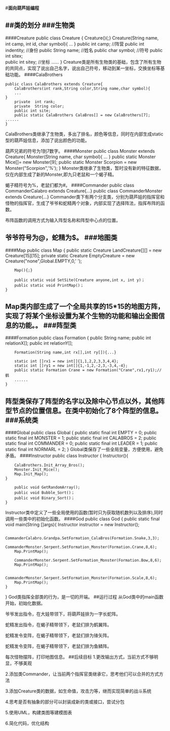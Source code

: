 #**面向葫芦娃编程**

##类的划分
###生物类
---
####Creature
    public class Creature {
    	Creature(){;}
    	Creature(String name, int camp, int id, char symbol){
   		 ...
    }
    	public int camp;		//阵营
    	public int indentity;	//身份
    	public String name;		//姓名
    	public char symbol;		//符号
    	public int sitex;		
    	public int sitey;		//坐标
	......
    }
Creature类是所有生物类的基础，包含了所有生物的共同点，实现了说出自己名字，说出自己符号，移动到某一坐标，交换坐标等基础功能。
####CalaBrothers

    public class CalaBrothers extends Creature{
		CalaBrothers(int rank,String color,String name,char symbol){
		...
	}
		private  int rank;
    	private  String color;
    	public int site;
    	public static CalaBrothers CalaBros[] = new CalaBrothers[7];
	......
	}
CalaBrothers类继承了生物类，多出了排名，颜色等信息，同时在内部生成static型的葫芦娃信息，添加了说出颜色的功能。

葫芦兄弟的符号为1到7数字。
####Monster
    public class Monster extends Creature{
    	Monster(String name, char symbol){
		...
	}
		public static Monster Mice[]= new Monster[9];
    	public static Monster Scorpion = new Monster("Scorpion",'%');
	}
Monster类继承了生物类，暂时没有新的特征数据，仅在内部生成了新的Monster,即九只老鼠和一个蝎子精。

蝎子精符号为%，老鼠们都为#。
####Commander
	public class CommanderCalabro extends Creature{...}
	public class CommanderMonster extends Creature{...}
Commander类下有两个分支类，分别为葫芦娃的指挥官和怪物的指挥官，生成了爷爷和蛇精两个对象，内部实现了选择阵法，指挥布阵的函数。

布阵函数的调用方式为输入阵型名称和阵型中心点的位置。

爷爷符号为@，蛇精为$。
###地图类
---
####Map
	public class Map {
	    public static Creature LandCreature[][] = new Creature[15][15];
    	private static Creature EmptyCreature = new Creature("none",Global.EMPTY,0,' ');
    	
		Map(){;}

		public static void SetSite(Creature anyone,int x, int y)；
		public static void PrintMap()；
	}
Map类内部生成了一个全局共享的15*15的地图方阵，实现了将某个坐标设置为某个生物的功能和输出全图信息的功能。。
###阵型类
---
####Formation
	public class Formation {
    	public String name;
    	public int relationX[];
    	public int relationY[];
		
		Formation(String name,int rx[],int ry[]){...}

		static int []rx1 = new int[]{1,1,2,2,3,3,4,4};
    	static int []ry1 = new int[]{1,-1,2,-2,3,-3,4,-4};
   	 	public static Formation Crane = new Formation("Crane",rx1,ry1);//鹤
		......
	}
阵型类保存了阵型的名字以及除中心节点以外，其他阵型节点的位置信息。在类中初始化了8个阵型的信息。
###系统类
---
####Global
	public class Global {
    	public static final int EMPTY = 0;
    	public static final int MONSTER = 1;
    	public static final int CALABROS = 2;
    	public static final int COMMANDER = 0;
    	public static final int LEADER = 1;
    	public static final int NORMARL = 2;
	}
Global类保存了一些全局变量，方便使用，避免矛盾。
####Instructor
	public class Instructor {
    Instructor(){

        CalaBrothers.Init_Array_Bros();
        Monster.Init_Mice();
        Map.Init_Map();
	}

		public void GetRandomArray();
		public void Bubble_Sort()；
		public void Binary_Sort()；
    }
Instructor类中定义了一些全局使用的函数(暂时只为获取随机数列以及排序),同时调用一些类中的初始化函数。
####God
	public class God {
    public static final void main(String []args){
        Instructor instructor = new Instructor();

        CommanderCalabro.Grandpa.SetFormation_CalaBros(Formation.Snake,3,3);
        CommanderMonster.Serpent.SetFormation_Monster(Formation.Crane,8,6);
        Map.PrintMap();

        CommanderMonster.Serpent.SetFormation_Monster(Formation.Bow,8,6);
        Map.PrintMap();

        CommanderMonster.Serpent.SetFormation_Monster(Formation.Scale,8,6);
        Map.PrintMap();
    }
}
God类指挥全部类的行为，是一切的开端。
##运行过程
从God类中的main函数开始，初始化数据。

爷爷发出指令，在大娃带领下，将葫芦娃排为一字长蛇阵。

蛇精发出指令，在蝎子精带领下，老鼠们排为鹤翼阵。



蛇精发令变阵，在蝎子精带领下，老鼠们排为锋矢阵。

蛇精发令变阵，在蝎子精带领下，老鼠们排为鱼鳞阵。

每次怪物摆阵，打印地图信息。
##后续目标
1.更改输出方式，当前方式不够明显，不够美观

2.添加类Commander，让当前两个指挥官类继承它，思考他们可以合并的方式方法

3.添加Creature类的数据，如生命值，攻击力等，继而实现简单的战斗系统

4.思考是否有抽象的部分可以封装成新的类或接口，尝试分包

5.使用UML，构建类图等建模图表

6.简化代码，优化结构